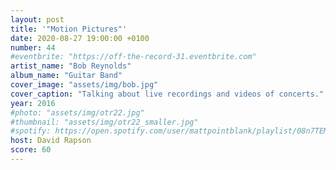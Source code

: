```yaml
---
layout: post
title: '"Motion Pictures"'
date: 2020-08-27 19:00:00 +0100
number: 44
#eventbrite: "https://off-the-record-31.eventbrite.com"
artist_name: "Bob Reynolds"
album_name: "Guitar Band"
cover_image: "assets/img/bob.jpg"
cover_caption: "Talking about live recordings and videos of concerts."
year: 2016
#photo: "assets/img/otr22.jpg"
#thumbnail: "assets/img/otr22_smaller.jpg"
#spotify: https://open.spotify.com/user/mattpointblank/playlist/08n7TEMicoegdYdeuL7sM5?si=aZloDqNhRhmWUpH8JRwidQ
host: David Rapson
score: 60
---
```

